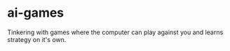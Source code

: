 ai-games
========

Tinkering with games where the computer can play against you and learns strategy on it's own.
